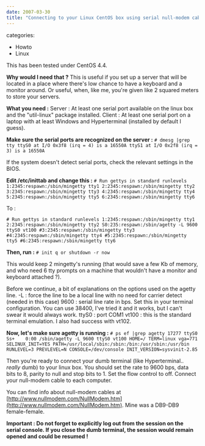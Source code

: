 ```yaml
---
date: 2007-03-30
title: "Connecting to your Linux CentOS box using serial null-modem cable"
---
```








categories:
- Howto
- Linux


This has been tested under CentOS 4.4.

**Why would I need that ?**
This is useful if you set up a server that will be located in a place where there's low chance to have a keyboard and a monitor around. Or useful, when, like me, you're given like 2 squared meters to store your servers.



**What you need :**
Server : At least one serial port available on the linux box and the "util-linux" package installed.
Client : At least one serial port on a laptop with at least Windows and Hyperterminal (installed by default I guess).

**Make sure the serial ports are recognized on the server :**
`# dmesg |grep tty
ttyS0 at I/O 0x3f8 (irq = 4) is a 16550A
ttyS1 at I/O 0x2f8 (irq = 3) is a 16550A`

If the system doesn't detect serial ports, check the relevant settings in the BIOS.

**Edit /etc/inittab and change this :**
`# Run gettys in standard runlevels
1:2345:respawn:/sbin/mingetty tty1
2:2345:respawn:/sbin/mingetty tty2
3:2345:respawn:/sbin/mingetty tty3
4:2345:respawn:/sbin/mingetty tty4
5:2345:respawn:/sbin/mingetty tty5
6:2345:respawn:/sbin/mingetty tty6`

To :

`# Run gettys in standard runlevels
1:2345:respawn:/sbin/mingetty tty1
2:2345:respawn:/sbin/mingetty tty2
S0:235:respawn:/sbin/agetty -L 9600 ttyS0 vt100
#3:2345:respawn:/sbin/mingetty tty3
#4:2345:respawn:/sbin/mingetty tty4
#5:2345:respawn:/sbin/mingetty tty5
#6:2345:respawn:/sbin/mingetty tty6`

**Then, run :**
`# init q
or shutdown -r now`

This would keep 2 mingetty's running (that would save a few Kb of memory, and who need 6 tty prompts on a machine that wouldn't have a monitor and keyboard attached ?).

Before we continue, a bit of explanations on the options used on the agetty line.
-L : force the line to be a local line with no need for carrier detect (needed in this case)
9600 : serial line rate in bps. Set this in your terminal configuration. You can use 38400, I've tried it and it works, but I can't swear it would always work.
ttyS0 : port COM1
vt100 : this is the standard terminal emulation. I also had success with vt102.

**Now, let's make sure agetty is running :**
`# ps ef |grep agetty
17277 ttyS0    Ss+    0:00 /sbin/agetty -L 9600 ttyS0 vt100 HOME=/ TERM=linux vga=771 SELINUX_INIT=YES PATH=/usr/local/sbin:/sbin:/bin:/usr/sbin:/usr/bin RUNLEVEL=3 PREVLEVEL=N CONSOLE=/dev/console INIT_VERSION=sysvinit-2.85`

Then you're ready to connect your dumb terminal (like Hyperterminal.. *really* dumb) to your linux box.
You should set the rate to 9600 bps, data bits to 8, parity to null and stop bits to 1. Set the flow control to off.
Connect your null-modem cable to each computer.

You can find info about null-modem cables at [http://www.nullmodem.com/NullModem.htm](http://www.nullmodem.com/NullModem.htm).
Mine was a DB9-DB9 female-female.

**Important : 
Do not forget to explicitly log out from the session on the serial console. If you close the dumb terminal, the session would remain opened and could be resumed !**
